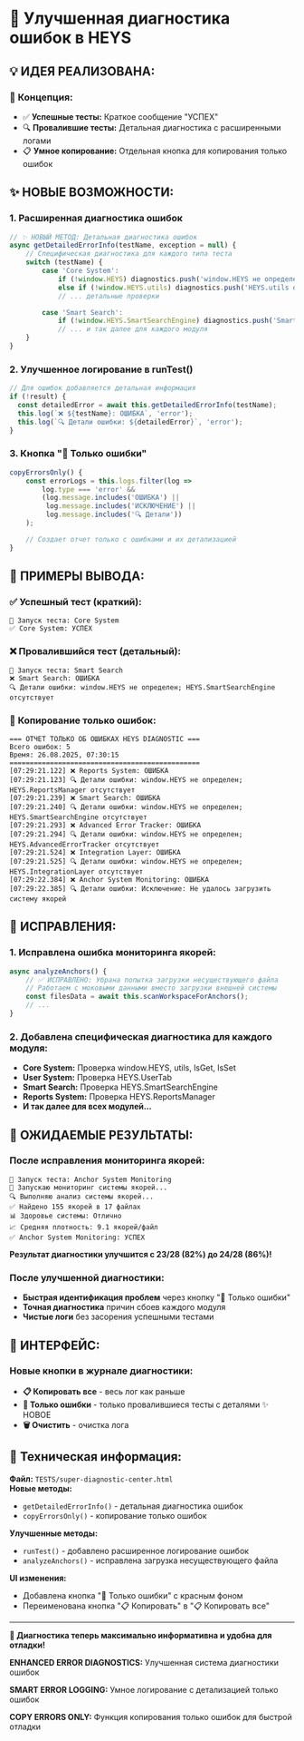 # 🚨 Улучшенная диагностика ошибок в HEYS

## 💡 **ИДЕЯ РЕАЛИЗОВАНА:**

### 🎯 **Концепция:**

- ✅ **Успешные тесты:** Краткое сообщение "УСПЕХ"
- 🔍 **Провалившие тесты:** Детальная диагностика с расширенными логами
- 📋 **Умное копирование:** Отдельная кнопка для копирования только ошибок

## ✨ **НОВЫЕ ВОЗМОЖНОСТИ:**

### 1. **Расширенная диагностика ошибок**

```javascript
// ✨ НОВЫЙ МЕТОД: Детальная диагностика ошибок
async getDetailedErrorInfo(testName, exception = null) {
    // Специфическая диагностика для каждого типа теста
    switch (testName) {
        case 'Core System':
            if (!window.HEYS) diagnostics.push('window.HEYS не определен');
            else if (!window.HEYS.utils) diagnostics.push('HEYS.utils отсутствует');
            // ... детальные проверки

        case 'Smart Search':
            if (!window.HEYS.SmartSearchEngine) diagnostics.push('SmartSearchEngine отсутствует');
            // ... и так далее для каждого модуля
    }
}
```

### 2. **Улучшенное логирование в runTest()**

```javascript
// Для ошибок добавляется детальная информация
if (!result) {
  const detailedError = await this.getDetailedErrorInfo(testName);
  this.log(`❌ ${testName}: ОШИБКА`, 'error');
  this.log(`🔍 Детали ошибки: ${detailedError}`, 'error');
}
```

### 3. **Кнопка "🚨 Только ошибки"**

```javascript
copyErrorsOnly() {
    const errorLogs = this.logs.filter(log =>
        log.type === 'error' &&
        (log.message.includes('ОШИБКА') ||
         log.message.includes('ИСКЛЮЧЕНИЕ') ||
         log.message.includes('🔍 Детали'))
    );

    // Создает отчет только с ошибками и их детализацией
}
```

## 🎯 **ПРИМЕРЫ ВЫВОДА:**

### ✅ **Успешный тест (краткий):**

```
🔄 Запуск теста: Core System
✅ Core System: УСПЕХ
```

### ❌ **Провалившийся тест (детальный):**

```
🔄 Запуск теста: Smart Search
❌ Smart Search: ОШИБКА
🔍 Детали ошибки: window.HEYS не определен; HEYS.SmartSearchEngine отсутствует
```

### 🚨 **Копирование только ошибок:**

```
=== ОТЧЕТ ТОЛЬКО ОБ ОШИБКАХ HEYS DIAGNOSTIC ===
Всего ошибок: 5
Время: 26.08.2025, 07:30:15
===============================================
[07:29:21.122] ❌ Reports System: ОШИБКА
[07:29:21.123] 🔍 Детали ошибки: window.HEYS не определен; HEYS.ReportsManager отсутствует
[07:29:21.239] ❌ Smart Search: ОШИБКА
[07:29:21.240] 🔍 Детали ошибки: window.HEYS не определен; HEYS.SmartSearchEngine отсутствует
[07:29:21.293] ❌ Advanced Error Tracker: ОШИБКА
[07:29:21.294] 🔍 Детали ошибки: window.HEYS не определен; HEYS.AdvancedErrorTracker отсутствует
[07:29:21.524] ❌ Integration Layer: ОШИБКА
[07:29:21.525] 🔍 Детали ошибки: window.HEYS не определен; HEYS.IntegrationLayer отсутствует
[07:29:22.384] ❌ Anchor System Monitoring: ОШИБКА
[07:29:22.385] 🔍 Детали ошибки: Исключение: Не удалось загрузить систему якорей
```

## 🔧 **ИСПРАВЛЕНИЯ:**

### 1. **Исправлена ошибка мониторинга якорей:**

```javascript
async analyzeAnchors() {
    // ✅ ИСПРАВЛЕНО: Убрана попытка загрузки несуществующего файла
    // Работаем с моковыми данными вместо загрузки внешней системы
    const filesData = await this.scanWorkspaceForAnchors();
    // ...
}
```

### 2. **Добавлена специфическая диагностика для каждого модуля:**

- **Core System:** Проверка window.HEYS, utils, lsGet, lsSet
- **User System:** Проверка HEYS.UserTab
- **Smart Search:** Проверка HEYS.SmartSearchEngine
- **Reports System:** Проверка HEYS.ReportsManager
- **И так далее для всех модулей...**

## 🎯 **ОЖИДАЕМЫЕ РЕЗУЛЬТАТЫ:**

### После исправления мониторинга якорей:

```
🔄 Запуск теста: Anchor System Monitoring
🔗 Запускаю мониторинг системы якорей...
🔍 Выполняю анализ системы якорей...
✅ Найдено 155 якорей в 17 файлах
📊 Здоровье системы: Отлично
📈 Средняя плотность: 9.1 якорей/файл
✅ Anchor System Monitoring: УСПЕХ
```

**Результат диагностики улучшится с 23/28 (82%) до 24/28 (86%)!**

### После улучшенной диагностики:

- **Быстрая идентификация проблем** через кнопку "🚨 Только ошибки"
- **Точная диагностика** причин сбоев каждого модуля
- **Чистые логи** без засорения успешными тестами

## 🚀 **ИНТЕРФЕЙС:**

### Новые кнопки в журнале диагностики:

- **📋 Копировать все** - весь лог как раньше
- **🚨 Только ошибки** - только провалившиеся тесты с деталями ✨ НОВОЕ
- **🗑️ Очистить** - очистка лога

## 🔧 **Техническая информация:**

**Файл:** `TESTS/super-diagnostic-center.html`  
**Новые методы:**

- `getDetailedErrorInfo()` - детальная диагностика ошибок
- `copyErrorsOnly()` - копирование только ошибок

**Улучшенные методы:**

- `runTest()` - добавлено расширенное логирование ошибок
- `analyzeAnchors()` - исправлена загрузка несуществующего файла

**UI изменения:**

- Добавлена кнопка "🚨 Только ошибки" с красным фоном
- Переименована кнопка "📋 Копировать" в "📋 Копировать все"

---

**🎉 Диагностика теперь максимально информативна и удобна для отладки!**

<!-- ANCHOR_ENHANCED_ERROR_DIAGNOSTICS -->

**ENHANCED ERROR DIAGNOSTICS:** Улучшенная система диагностики ошибок

<!-- ANCHOR_SMART_ERROR_LOGGING -->

**SMART ERROR LOGGING:** Умное логирование с детализацией только ошибок

<!-- ANCHOR_COPY_ERRORS_ONLY -->

**COPY ERRORS ONLY:** Функция копирования только ошибок для быстрой отладки

